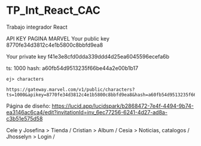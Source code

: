 # TP_Int_React_CAC
Trabajo integrador React

API KEY PAGINA MARVEL
Your public key
    8770fe34d3812c4e1b5800c8bbfd9ea8
    
Your private key
    f41e3e8cfd0dda339ddd4d25ea6045596ecefa6b

ts: 1000
hash: a60fb54d9513235f66be44a2e00b1b17

    ej> characters
    
    https://gateway.marvel.com/v1/public/characters?ts=1000&apikey=8770fe34d3812c4e1b5800c8bbfd9ea8&hash=a60fb54d9513235f66be44a2e00b1b17

Página de diseño:
https://lucid.app/lucidspark/b2868472-7e4f-4494-9b74-ea3146ac6ca4/edit?invitationId=inv_6ec77256-6241-4d27-ad8a-c3b51e575d58 


Cele y Josefina > Tienda /
Cristian > Album /
Cesia > Noticias, catalogos /
Jhosselyn > Login / 
